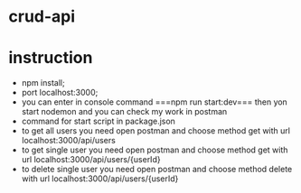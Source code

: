 # crud-api
# instruction

- npm install;
- port localhost:3000;
- you can enter in console command ===npm run start:dev=== then yon start nodemon and you can check my work in postman
- command for start script in package.json
- to get all users you need open postman and choose method get with url localhost:3000/api/users
- to get single user you need open postman and choose method get with url localhost:3000/api/users/{userId}
- to delete single user you need open postman and choose method delete with url localhost:3000/api/users/{userId}

